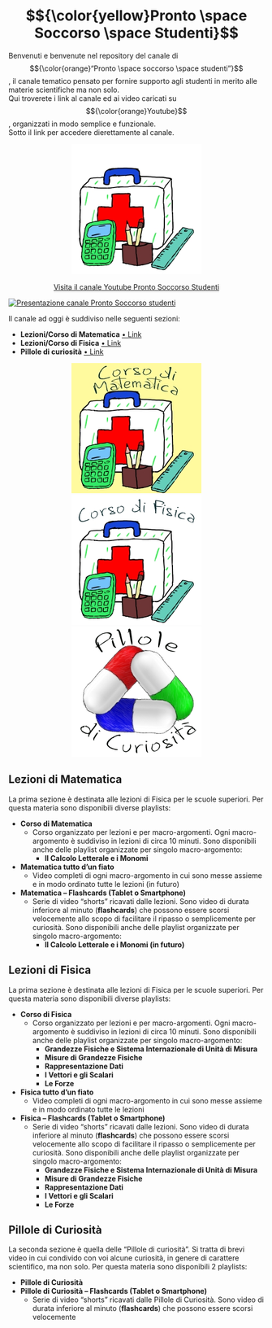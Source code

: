 # $${\color{yellow}Pronto \space Soccorso \space Studenti}$$
Benvenuti e benvenute  nel repository del canale di $${\color{orange}“Pronto \space soccorso \space studenti”}$$, il canale tematico pensato per fornire supporto agli studenti in merito alle materie scientifiche ma non solo.   
Qui troverete i link al canale ed ai video caricati su $${\color{orange}Youtube}$$, organizzati in modo semplice e funzionale.  
Sotto il link per accedere dierettamente al canale.  

<p align="center">
  <a href="https://www.youtube.com/channel/UCbPZP1NdbHJ8ZCrzPoYSNLw" title="Canale Youtube Pronto Soccorso Studenti">
    <img src="./Immagini/Logo_01_Icona_256.jpg?raw=true" alt="Canale Youtube Pronto Soccorso Studenti">
  </a>
</p>

<p align="center">
  <a href="https://www.youtube.com/channel/UCbPZP1NdbHJ8ZCrzPoYSNLw">Visita il canale Youtube Pronto Soccorso Studenti</a>
</p>


<!--
[![Presentazione canale Pronto Soccorso studenti](https://img.youtube.com/vi/i71C2iz52zk/maxresdefault.jpg)](https://youtu.be/i71C2iz52zk)
--> 
[![Presentazione canale Pronto Soccorso studenti](https://img.youtube.com/vi/i71C2iz52zk/maxresdefault.jpg)](https://www.youtube.com/channel/UCbPZP1NdbHJ8ZCrzPoYSNLw)

<!--
<a href="https://youtu.be/i71C2iz52zk">
  <img src="https://img.youtube.com/vi/i71C2iz52zk/maxresdefault.jpg" alt="Presentazione canale Pronto Soccorso studenti" width="720">
</a>
--> 


Il canale ad oggi è suddiviso nelle seguenti sezioni:

 - **Lezioni/Corso di Matematica** <a href="Matematica/Readme.md" title="Pagina Lezioni/Corso di Matematica "> • Link </a>
 - **Lezioni/Corso di Fisica** <a href="Fisica/Readme.md" title="Pagina Lezioni/Corso di Fisica "> • Link </a>
 - **Pillole di curiosità**  <a href="Pillole_di_Curiosita/Readme.md" title="Pagina Pillole di curiosità "> • Link </a>

<!--
[![Lezioni di Fisica](./Immagini/Corso_di_Fisica_256.jpg)](Fisica/Readme_Fisica.md)
[![Lezioni di Fisica](./Immagini/Pillole_di_Curiosita_256.jpg)](Pillole_di_Curiosita/Readme_Pillole_di_Curiosita.md)
-->

<div align="center">  
  <a href="Matematica/Readme.md">
    <img src="./Immagini/Corso_di_Matematica_256.jpg" alt="Lezioni di Fisica" title="Pagina Lezioni/Corso di Matematica">
  </a>
  <a href="Fisica/Readme.md">
    <img src="./Immagini/Corso_di_Fisica_256.jpg" alt="Lezioni di Fisica" title="Pagina Lezioni/Corso di Fisica">
  </a>
  <a href="Pillole_di_Curiosita/Readme.md">
    <img src="./Immagini/Pillole_di_Curiosita_256.jpg" alt="Lezioni di Fisica" title="Pillole di curiosità">
  </a>
</div>

## Lezioni di Matematica

La prima sezione è destinata alle lezioni di Fisica per le scuole superiori. Per questa materia sono disponibili diverse playlists:  
 - **Corso di Matematica**
   - Corso organizzato per lezioni e per macro-argomenti. Ogni macro-argomento è suddiviso in lezioni di circa 10 minuti. Sono disponibili anche delle playlist organizzate per singolo macro-argomento:
     - **Il Calcolo Letterale e i Monomi**
 - **Matematica tutto d’un fiato**
   - Video completi di ogni macro-argomento in cui sono messe assieme e in modo ordinato tutte le lezioni (in futuro)
 - **Matematica – Flashcards (Tablet o Smartphone)**
   - Serie di video “shorts” ricavati dalle lezioni. Sono video di durata inferiore al minuto (**flashcards**) che possono essere scorsi velocemente allo scopo di facilitare il ripasso o semplicemente per curiosità. Sono disponibili anche delle playlist organizzate per singolo macro-argomento:
     - **Il Calcolo Letterale e i Monomi (in futuro)**

## Lezioni di Fisica

La prima sezione è destinata alle lezioni di Fisica per le scuole superiori. Per questa materia sono disponibili diverse playlists:  
 - **Corso di Fisica**
   - Corso organizzato per lezioni e per macro-argomenti. Ogni macro-argomento è suddiviso in lezioni di circa 10 minuti. Sono disponibili anche delle playlist organizzate per singolo macro-argomento:
     - **Grandezze Fisiche e Sistema Internazionale di Unità di Misura**
     - **Misure di Grandezze Fisiche**
     - **Rappresentazione Dati**
     - **I Vettori e gli Scalari**
     - **Le Forze**
 - **Fisica tutto d’un fiato**
   - Video completi di ogni macro-argomento in cui sono messe assieme e in modo ordinato tutte le lezioni
 - **Fisica – Flashcards (Tablet o Smartphone)**
   - Serie di video “shorts” ricavati dalle lezioni. Sono video di durata inferiore al minuto (**flashcards**) che possono essere scorsi velocemente allo scopo di facilitare il ripasso o semplicemente per curiosità. Sono disponibili anche delle playlist organizzate per singolo macro-argomento:
     - **Grandezze Fisiche e Sistema Internazionale di Unità di Misura**
     - **Misure di Grandezze Fisiche**
     - **Rappresentazione Dati**
     - **I Vettori e gli Scalari**
     - **Le Forze**

## Pillole di Curiosità

La seconda sezione è quella delle “Pillole di curiosità”. Si tratta di brevi video in cui condivido con voi alcune curiosità, in genere di carattere scientifico, ma non solo. Per questa materia sono disponibili 2 playlists:  
 - **Pillole di Curiosità**
 - **Pillole di Curiosità – Flashcards (Tablet o Smartphone)**
   - Serie di video “shorts” ricavati dalle Pillole di Curiosità. Sono video di durata inferiore al minuto (**flashcards**) che possono essere scorsi velocemente
